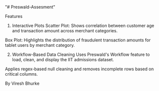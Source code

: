 "# Preswald-Assesment" 

Features
1. Interactive Plots
Scatter Plot: Shows correlation between customer age and transaction amount across merchant categories.

Box Plot: Highlights the distribution of fraudulent transaction amounts for tablet users by merchant category.

2. Workflow-Based Data Cleaning
Uses Preswald's Workflow feature to load, clean, and display the IIT admissions dataset.

Applies regex-based null cleaning and removes incomplete rows based on critical columns.

By Viresh Bhurke
